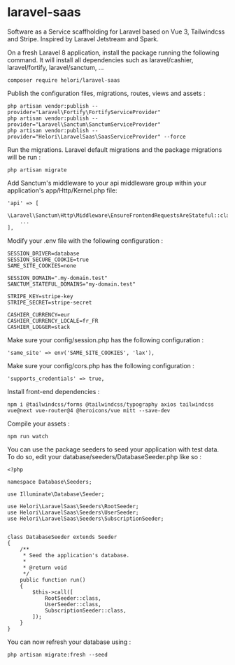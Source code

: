 # laravel-saas
Software as a Service scaffholding for Laravel based on Vue 3, Tailwindcss and Stripe. Inspired by Laravel Jetstream and Spark.

On a fresh Laravel 8 application, install the package running the following command. 
It will install all dependencies such as laravel/cashier, laravel/fortify, laravel/sanctum, ...

    composer require helori/laravel-saas

Publish the configuration files, migrations, routes, views and assets :

    php artisan vendor:publish --provider="Laravel\Fortify\FortifyServiceProvider"
    php artisan vendor:publish --provider="Laravel\Sanctum\SanctumServiceProvider"
    php artisan vendor:publish --provider="Helori\LaravelSaas\SaasServiceProvider" --force

Run the migrations. Laravel default migrations and the package migrations will be run :

    php artisan migrate

Add Sanctum's middleware to your api middleware group within your application's app/Http/Kernel.php file:

    'api' => [
        \Laravel\Sanctum\Http\Middleware\EnsureFrontendRequestsAreStateful::class,
        ...
    ],

Modify your .env file with the following configuration :

    SESSION_DRIVER=database
    SESSION_SECURE_COOKIE=true
    SAME_SITE_COOKIES=none

    SESSION_DOMAIN=".my-domain.test"
    SANCTUM_STATEFUL_DOMAINS="my-domain.test"

    STRIPE_KEY=stripe-key
    STRIPE_SECRET=stripe-secret

    CASHIER_CURRENCY=eur
    CASHIER_CURRENCY_LOCALE=fr_FR
    CASHIER_LOGGER=stack

Make sure your config/session.php has the following configuration :

    'same_site' => env('SAME_SITE_COOKIES', 'lax'),

Make sure your config/cors.php has the following configuration :

    'supports_credentials' => true,

Install front-end dependencies :

    npm i @tailwindcss/forms @tailwindcss/typography axios tailwindcss vue@next vue-router@4 @heroicons/vue mitt --save-dev

Compile your assets :

    npm run watch

You can use the package seeders to seed your application with test data. 
To do so, edit your database/seeders/DatabaseSeeder.php like so :

    <?php

    namespace Database\Seeders;

    use Illuminate\Database\Seeder;

    use Helori\LaravelSaas\Seeders\RootSeeder;
    use Helori\LaravelSaas\Seeders\UserSeeder;
    use Helori\LaravelSaas\Seeders\SubscriptionSeeder;


    class DatabaseSeeder extends Seeder
    {
        /**
         * Seed the application's database.
         *
         * @return void
         */
        public function run()
        {
            $this->call([
                RootSeeder::class,
                UserSeeder::class,
                SubscriptionSeeder::class,
            ]);
        }
    }

You can now refresh your database using :

    php artisan migrate:fresh --seed

